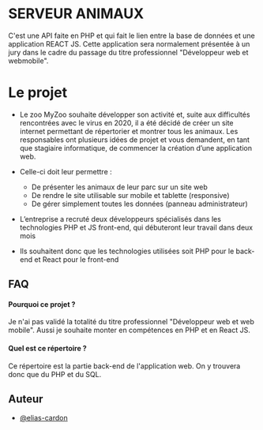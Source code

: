 
# SERVEUR ANIMAUX

C'est une API faite en PHP et qui fait le lien entre la base de données et une application REACT JS. Cette application sera normalement présentée à un jury dans le cadre du passage du titre professionnel "Développeur web et webmobile".

# Le projet
- Le zoo MyZoo souhaite développer son activité et, suite aux difficultés rencontrées avec le virus en 2020, il a été décidé de créer un site internet permettant de répertorier et montrer tous les animaux. Les responsables ont plusieurs idées de projet et vous demandent, en tant que stagiaire informatique, de commencer la création d’une application web.

- Celle-ci doit leur permettre :
    - De présenter les animaux de leur parc sur un site web
    - De rendre le site utilisable sur mobile et tablette (responsive)
    - De gérer simplement toutes les données (panneau administrateur)

- L’entreprise a recruté deux développeurs spécialisés dans les technologies PHP et JS front-end, qui débuteront leur travail dans deux mois

- Ils souhaitent donc que les technologies utilisées soit PHP pour le back-end et React pour le front-end

  
## FAQ

#### Pourquoi ce projet ?

Je n'ai pas validé la totalité du titre professionnel "Développeur web et web mobile". Aussi je souhaite monter en compétences en PHP et en React JS.

#### Quel est ce répertoire ?

Ce répertoire est la partie back-end de l'application web. On y trouvera donc que du PHP et du SQL.


## Auteur

- [@elias-cardon](https://github.com/elias-cardon)

